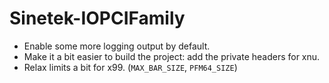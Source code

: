 # Sinetek-IOPCIFamily

- Enable some more logging output by default.
- Make it a bit easier to build the project: add the private headers for xnu.
- Relax limits a bit for x99. (`MAX_BAR_SIZE`, `PFM64_SIZE`)

